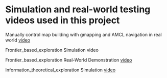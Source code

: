 # Simulation and real-world testing videos used in this project

Manually control map building with gmapping and AMCL navigation in real world [video](https://drive.google.com/file/d/1Jpbd2eNB335GKOWZxl_YM4S5pOJXzzLW/view?usp=sharing)

Frontier_based_exploration Simulation video

Frontier_based_exploration Real-World Demonstration [video](https://drive.google.com/file/d/1tWyupugt4wE2YChmzdTYUIz9tAcWRF_Q/view?usp=sharing)

Information_theoretical_exploration Simulation [video](https://drive.google.com/file/d/1E-7onhGxdIMj0IKBCrR4TpEkwTM69tIA/view?usp=sharing)

